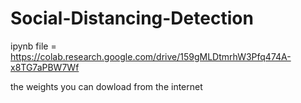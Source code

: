 # Social-Distancing-Detection

ipynb file = https://colab.research.google.com/drive/159gMLDtmrhW3Pfq474A-x8TG7aPBW7Wf

the weights you can dowload from the internet
